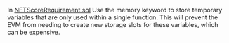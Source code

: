 In [NFTScoreRequirement.sol](https://github.com/prepo-io/prepo-monorepo/blob/feat/2022-12-prepo/packages/prepo-shared-contracts/contracts/NFTScoreRequirement.sol) Use the memory keyword to store temporary variables that are only used within a single function. This will prevent the EVM from needing to create new storage slots for these variables, which can be expensive.
